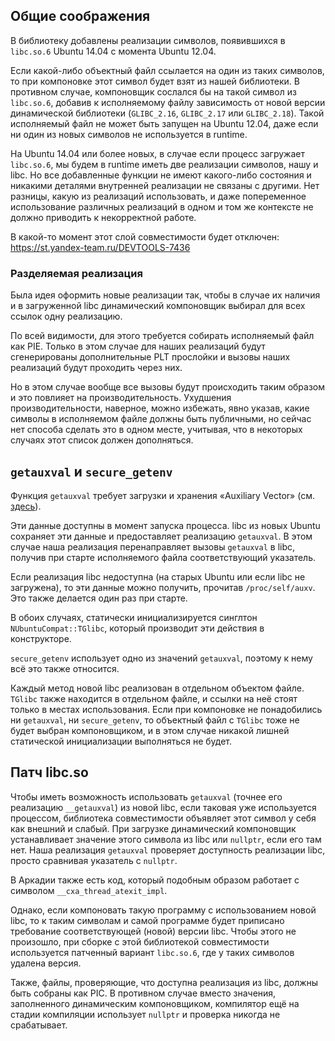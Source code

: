 ## Общие соображения

В библиотеку добавлены реализации символов, появившихся в `libc.so.6` Ubuntu
14.04 с момента Ubuntu 12.04.

Если какой-либо объектный файл ссылается на один из таких символов, то при
компоновке этот символ будет взят из нашей библиотеки. В противном случае,
компоновщик сослался бы на такой символ из `libc.so.6`, добавив к исполняемому
файлу зависимость от новой версии динамической библиотеки (`GLIBC_2.16`,
`GLIBC_2.17` или `GLIBC_2.18`). Такой исполняемый файл не может быть запущен на
Ubuntu 12.04, даже если ни один из новых символов не используется в runtime.

На Ubuntu 14.04 или более новых, в случае если процесс загружает `libc.so.6`, мы
будем в runtime иметь две реализации символов, нашу и libc. Но все добавленные
функции не имеют какого-либо состояния и никакими деталями внутренней реализации
не связаны с другими. Нет разницы, какую из реализаций использовать, и даже
попеременное использование различных реализаций в одном и том же контексте не
должно приводить к некорректной работе.

В какой-то момент этот слой совместимости будет отключен: https://st.yandex-team.ru/DEVTOOLS-7436

### Разделяемая реализация

Была идея оформить новые реализации так, чтобы в случае их наличия и в
загруженной libc динамический компоновщик выбирал для всех ссылок одну
реализацию.

По всей видимости, для этого требуется собирать исполняемый файл как PIE. Только
в этом случае для наших реализаций будут сгенерированы дополнительные PLT
прослойки и вызовы наших реализаций будут проходить через них.

Но в этом случае вообще все вызовы будут происходить таким образом и это
повлияет на производительность. Ухудшения производительности, наверное, можно
избежать, явно указав, какие символы в исполняемом файле должны быть публичными,
но сейчас нет способа сделать это в одном месте, учитывая, что в некоторых
случаях этот список должен дополняться.

## `getauxval` и `secure_getenv`

Функция `getauxval` требует загрузки и хранения «Auxiliary Vector» (см.
[здесь](https://refspecs.linuxfoundation.org/LSB_1.3.0/IA64/spec/auxiliaryvector.html)).

Эти данные доступны в момент запуска процесса. libc из новых Ubuntu сохраняет
эти данные и предоставляет реализацию `getauxval`. В этом случае наша реализация
перенаправляет вызовы `getauxval` в libc, получив при старте исполняемого файла
соответствующий указатель.

Если реализация libc недоступна (на старых Ubuntu или если libc не загружена),
то эти данные можно получить, прочитав `/proc/self/auxv`. Это также делается
один раз при старте.

В обоих случаях, статически инициализируется синглтон `NUbuntuCompat::TGlibc`,
который производит эти действия в конструкторе.

`secure_getenv` использует одно из значений `getauxval`, поэтому к нему всё это
также относится.

Каждый метод новой libc реализован в отдельном объектом файле. `TGlibc` также
находится в отдельном файле, и ссылки на неё стоят только в местах использования.
Если при компоновке не понадобились ни `getauxval`, ни `secure_getenv`, то
объектный файл с `TGlibc` тоже не будет выбран компоновщиком, и в этом случае
никакой лишней статической инициализации выполняться не будет.

## Патч libc.so

Чтобы иметь возможность использовать `getauxval` (точнее его реализацию
`__getauxval`) из новой libc, если таковая уже используется процессом,
библиотека совместимости объявляет этот символ у себя как внешний и слабый. При
загрузке динамический компоновщик устанавливает значение этого символа из libc
или `nullptr`, если его там нет. Наша реализация `getauxval` проверяет
доступность реализации libc, просто сравнивая указатель с `nullptr`.

В Аркадии также есть код, который подобным образом работает с символом
`__cxa_thread_atexit_impl`.

Однако, если компоновать такую программу с использованием новой libc, то к таким
символам и самой программе будет приписано требование соответствующей (новой)
версии libc. Чтобы этого не произошло, при сборке с этой библиотекой
совместимости используется патченный вариант `libc.so.6`, где у таких символов
удалена версия.

Также, файлы, проверяющие, что доступна реализация из libc, должны быть собраны
как PIC. В противном случае вместо значения, заполненного динамическим
компоновщиком, компилятор ещё на стадии компиляции использует `nullptr` и
проверка никогда не срабатывает.
